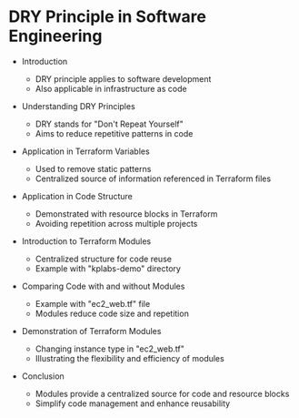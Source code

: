 # DRY Principle in Software Engineering

* Introduction
    * DRY principle applies to software development
    * Also applicable in infrastructure as code

* Understanding DRY Principles
    * DRY stands for "Don't Repeat Yourself"
    * Aims to reduce repetitive patterns in code

* Application in Terraform Variables
    * Used to remove static patterns
    * Centralized source of information referenced in Terraform files

* Application in Code Structure
    * Demonstrated with resource blocks in Terraform
    * Avoiding repetition across multiple projects

* Introduction to Terraform Modules
    * Centralized structure for code reuse
    * Example with "kplabs-demo" directory

* Comparing Code with and without Modules
    * Example with "ec2_web.tf" file
    * Modules reduce code size and repetition

* Demonstration of Terraform Modules
    * Changing instance type in "ec2_web.tf"
    * Illustrating the flexibility and efficiency of modules

* Conclusion
    * Modules provide a centralized source for code and resource blocks
    * Simplify code management and enhance reusability

